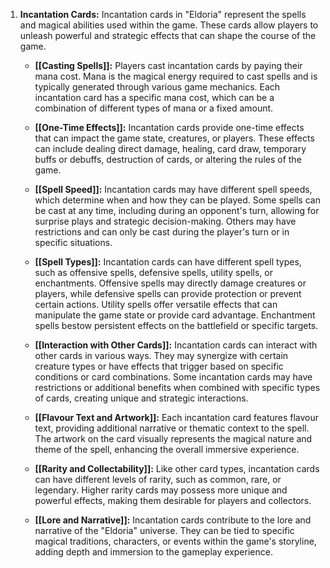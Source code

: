 1. **Incantation Cards:** 
   Incantation cards in "Eldoria" represent the spells and magical abilities used within the game. These cards allow players to unleash powerful and strategic effects that can shape the course of the game.
    
    - **[[Casting Spells]]:** 
      Players cast incantation cards by paying their mana cost. Mana is the magical energy required to cast spells and is typically generated through various game mechanics. Each incantation card has a specific mana cost, which can be a combination of different types of mana or a fixed amount.
        
    - **[[One-Time Effects]]:** 
      Incantation cards provide one-time effects that can impact the game state, creatures, or players. These effects can include dealing direct damage, healing, card draw, temporary buffs or debuffs, destruction of cards, or altering the rules of the game.
        
    - **[[Spell Speed]]:** 
      Incantation cards may have different spell speeds, which determine when and how they can be played. Some spells can be cast at any time, including during an opponent's turn, allowing for surprise plays and strategic decision-making. Others may have restrictions and can only be cast during the player's turn or in specific situations.
        
    - **[[Spell Types]]:** 
      Incantation cards can have different spell types, such as offensive spells, defensive spells, utility spells, or enchantments. Offensive spells may directly damage creatures or players, while defensive spells can provide protection or prevent certain actions. Utility spells offer versatile effects that can manipulate the game state or provide card advantage. Enchantment spells bestow persistent effects on the battlefield or specific targets.
        
    - **[[Interaction with Other Cards]]:** 
      Incantation cards can interact with other cards in various ways. They may synergize with certain creature types or have effects that trigger based on specific conditions or card combinations. Some incantation cards may have restrictions or additional benefits when combined with specific types of cards, creating unique and strategic interactions.
        
    - **[[Flavour Text and Artwork]]:** 
      Each incantation card features flavour text, providing additional narrative or thematic context to the spell. The artwork on the card visually represents the magical nature and theme of the spell, enhancing the overall immersive experience.
        
    - **[[Rarity and Collectability]]:** 
      Like other card types, incantation cards can have different levels of rarity, such as common, rare, or legendary. Higher rarity cards may possess more unique and powerful effects, making them desirable for players and collectors.
        
    - **[[Lore and Narrative]]:** 
      Incantation cards contribute to the lore and narrative of the "Eldoria" universe. They can be tied to specific magical traditions, characters, or events within the game's storyline, adding depth and immersion to the gameplay experience.